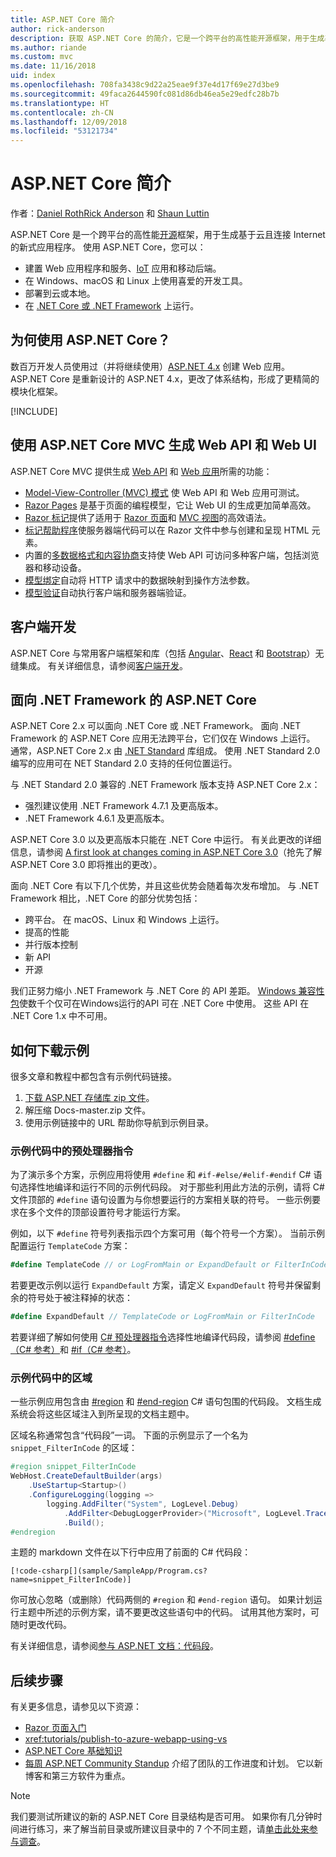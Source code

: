 ```yaml
---
title: ASP.NET Core 简介
author: rick-anderson
description: 获取 ASP.NET Core 的简介，它是一个跨平台的高性能开源框架，用于生成基于云且连接 Internet 的新式应用程序。
ms.author: riande
ms.custom: mvc
ms.date: 11/16/2018
uid: index
ms.openlocfilehash: 708fa3438c9d22a25eae9f37e4d17f69e27d3be9
ms.sourcegitcommit: 49faca2644590fc081d86db46ea5e29edfc28b7b
ms.translationtype: HT
ms.contentlocale: zh-CN
ms.lasthandoff: 12/09/2018
ms.locfileid: "53121734"
---
```

# <a name="introduction-to-aspnet-core"></a>ASP.NET Core 简介

作者：[Daniel Roth](https://github.com/danroth27)[Rick Anderson](https://twitter.com/RickAndMSFT) 和 [Shaun Luttin](https://twitter.com/dicshaunary)

ASP.NET Core 是一个跨平台的高性能[开源](https://github.com/aspnet/home)框架，用于生成基于云且连接 Internet 的新式应用程序。 使用 ASP.NET Core，您可以：

* 建置 Web 应用程序和服务、[IoT](https://www.microsoft.com/internet-of-things/) 应用和移动后端。
* 在 Windows、macOS 和 Linux 上使用喜爱的开发工具。
* 部署到云或本地。
* 在 [.NET Core 或 .NET Framework](/dotnet/articles/standard/choosing-core-framework-server) 上运行。

## <a name="why-use-aspnet-core"></a>为何使用 ASP.NET Core？

数百万开发人员使用过（并将继续使用）[ASP.NET 4.x](/aspnet/overview) 创建 Web 应用。 ASP.NET Core 是重新设计的 ASP.NET 4.x，更改了体系结构，形成了更精简的模块化框架。

[!INCLUDE[](~/includes/benefits.md)]

## <a name="build-web-apis-and-web-ui-using-aspnet-core-mvc"></a>使用 ASP.NET Core MVC 生成 Web API 和 Web UI

ASP.NET Core MVC 提供生成 [Web API](xref:tutorials/first-web-api) 和 [Web 应用](xref:tutorials/razor-pages/index)所需的功能：

* [Model-View-Controller (MVC) 模式](xref:mvc/overview) 使 Web API 和 Web 应用可测试。
* [Razor Pages](xref:razor-pages/index) 是基于页面的编程模型，它让 Web UI 的生成更加简单高效。
* [Razor 标记](xref:mvc/views/razor)提供了适用于 [Razor 页面](xref:razor-pages/index)和 [MVC 视图](xref:mvc/views/overview)的高效语法。
* [标记帮助程序](xref:mvc/views/tag-helpers/intro)使服务器端代码可以在 Razor 文件中参与创建和呈现 HTML 元素。
* 内置的[多数据格式和内容协商](xref:web-api/advanced/formatting)支持使 Web API 可访问多种客户端，包括浏览器和移动设备。
* [模型绑定](xref:mvc/models/model-binding)自动将 HTTP 请求中的数据映射到操作方法参数。
* [模型验证](xref:mvc/models/validation)自动执行客户端和服务器端验证。

## <a name="client-side-development"></a>客户端开发

ASP.NET Core 与常用客户端框架和库（包括 [Angular](xref:spa/angular)、[React](xref:spa/react) 和 [Bootstrap](https://getbootstrap.com/)）无缝集成。 有关详细信息，请参阅[客户端开发](xref:client-side/index)。

<a name="target-framework"></a>

## <a name="aspnet-core-targeting-net-framework"></a>面向 .NET Framework 的 ASP.NET Core

ASP.NET Core 2.x 可以面向 .NET Core 或 .NET Framework。 面向 .NET Framework 的 ASP.NET Core 应用无法跨平台，它们仅在 Windows 上运行。 通常，ASP.NET Core 2.x 由 [.NET Standard](/dotnet/standard/net-standard) 库组成。 使用 .NET Standard 2.0 编写的应用可在 NET Standard 2.0 支持的任何位置运行。

与 .NET Standard 2.0 兼容的 .NET Framework 版本支持 ASP.NET Core 2.x：

* 强烈建议使用 .NET Framework 4.7.1 及更高版本。
* .NET Framework 4.6.1 及更高版本。

ASP.NET Core 3.0 以及更高版本只能在 .NET Core 中运行。 有关此更改的详细信息，请参阅 [A first look at changes coming in ASP.NET Core 3.0](https://blogs.msdn.microsoft.com/webdev/2018/10/29/a-first-look-at-changes-coming-in-asp-net-core-3-0/)（抢先了解 ASP.NET Core 3.0 即将推出的更改）。

面向 .NET Core 有以下几个优势，并且这些优势会随着每次发布增加。 与 .NET Framework 相比，.NET Core 的部分优势包括：

* 跨平台。 在 macOS、Linux 和 Windows 上运行。
* 提高的性能
* 并行版本控制
* 新 API
* 开源

我们正努力缩小 .NET Framework 与 .NET Core 的 API 差距。 [Windows 兼容性包](/dotnet/core/porting/windows-compat-pack)使数千个仅可在Windows运行的API 可在 .NET Core 中使用。 这些 API 在 .NET Core 1.x 中不可用。

## <a name="how-to-download-a-sample"></a>如何下载示例

很多文章和教程中都包含有示例代码链接。

1. [下载 ASP.NET 存储库 zip 文件](https://codeload.github.com/aspnet/Docs/zip/master)。
1. 解压缩 Docs-master.zip 文件。
1. 使用示例链接中的 URL 帮助你导航到示例目录。

### <a name="preprocessor-directives-in-sample-code"></a>示例代码中的预处理器指令

为了演示多个方案，示例应用将使用 `#define` 和 `#if-#else/#elif-#endif` C# 语句选择性地编译和运行不同的示例代码段。 对于那些利用此方法的示例，请将 C# 文件顶部的 `#define` 语句设置为与你想要运行的方案相关联的符号。 一些示例要求在多个文件的顶部设置符号才能运行方案。

例如，以下 `#define` 符号列表指示四个方案可用（每个符号一个方案）。 当前示例配置运行 `TemplateCode` 方案：

```csharp
#define TemplateCode // or LogFromMain or ExpandDefault or FilterInCode
```

若要更改示例以运行 `ExpandDefault` 方案，请定义 `ExpandDefault` 符号并保留剩余的符号处于被注释掉的状态：

```csharp
#define ExpandDefault // TemplateCode or LogFromMain or FilterInCode
```

若要详细了解如何使用 [C# 预处理器指令](/dotnet/csharp/language-reference/preprocessor-directives/)选择性地编译代码段，请参阅 [#define（C# 参考）](/dotnet/csharp/language-reference/preprocessor-directives/preprocessor-define)和 [#if（C# 参考）](/dotnet/csharp/language-reference/preprocessor-directives/preprocessor-if)。

### <a name="regions-in-sample-code"></a>示例代码中的区域

一些示例应用包含由 [#region](/dotnet/csharp/language-reference/preprocessor-directives/preprocessor-region) 和 [#end-region](/dotnet/csharp/language-reference/preprocessor-directives/preprocessor-endregion) C# 语句包围的代码段。 文档生成系统会将这些区域注入到所呈现的文档主题中。  

区域名称通常包含“代码段”一词。 下面的示例显示了一个名为 `snippet_FilterInCode` 的区域：

```csharp
#region snippet_FilterInCode
WebHost.CreateDefaultBuilder(args)
    .UseStartup<Startup>()
    .ConfigureLogging(logging =>
        logging.AddFilter("System", LogLevel.Debug)
            .AddFilter<DebugLoggerProvider>("Microsoft", LogLevel.Trace))
            .Build();
#endregion
```

主题的 markdown 文件在以下行中应用了前面的 C# 代码段：

```
[!code-csharp[](sample/SampleApp/Program.cs?name=snippet_FilterInCode)]
```

你可放心忽略（或删除）代码两侧的 `#region` 和 `#end-region` 语句。 如果计划运行主题中所述的示例方案，请不要更改这些语句中的代码。 试用其他方案时，可随时更改代码。

有关详细信息，请参阅[参与 ASP.NET 文档：代码段](https://github.com/aspnet/Docs/blob/master/CONTRIBUTING.md#code-snippets)。

## <a name="next-steps"></a>后续步骤

有关更多信息，请参见以下资源：

* [Razor 页面入门](xref:tutorials/razor-pages/razor-pages-start)
* <xref:tutorials/publish-to-azure-webapp-using-vs>
* [ASP.NET Core 基础知识](xref:fundamentals/index)
* [每周 ASP.NET Community Standup](https://live.asp.net/) 介绍了团队的工作进度和计划。 它以新博客和第三方软件为重点。

> [!NOTE]
> 我们要测试所建议的新的 ASP.NET Core 目录结构是否可用。  如果你有几分钟时间进行练习，来了解当前目录或所建议目录中的 7 个不同主题，请[单击此处来参与调查](https://dpk4xbh5.optimalworkshop.com/treejack/aa11wn82)。

